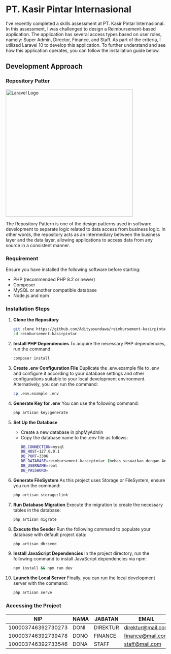 # PT. Kasir Pintar Internasional
I've recently completed a skills assessment at PT. Kasir Pintar Internasional. In this assessment, I was challenged to design a Reimbursement-based application. The application has several access types based on user roles, namely: Super Admin, Director, Finance, and Staff. As part of the criteria, I utilized Laravel 10 to develop this application. To further understand and see how this application operates, you can follow the installation guide below.

## Development Approach

### Repository Patter
<img src="https://miro.medium.com/v2/resize:fit:1400/1*AlU_bKphPRERC98Mq0EG-w.png" width="400" alt="Laravel Logo"></a>

The Repository Pattern is one of the design patterns used in software development to separate logic related to data access from business logic. In other words, the repository acts as an intermediary between the business layer and the data layer, allowing applications to access data from any source in a consistent manner.

### Requirement
Ensure you have installed the following software before starting:

 - PHP (recommended PHP 8.2 or newer)
 - Composer
 - MySQL or another compatible database
 - Node.js and npm

### Installation Steps

1. **Clone the Repository**

   ```bash
   git clone https://github.com/Adityasundawa/reimbursement-kasirpintar
   cd reimbursement-kasirpintar

2. **Install PHP Dependencies**
    To acquire the necessary PHP dependencies, run the command:
   ```bash
   composer install
4. **Create .env Configuration File**
    Duplicate the .env.example file to .env and configure it according to your database settings and other configurations suitable to 
    your local development environment. Alternatively, you can run the command:
    ```bash
    cp .env.example .env

5. **Generate Key for .env**
    You can use the following command:
      ```bash
      php artisan key:generate

7. **Set Up the Database**
    - Create a new database in phpMyAdmin
    - Copy the database name to the .env file as follows:
         ```bash
        DB_CONNECTION=mysql
        DB_HOST=127.0.0.1
        DB_PORT=3306
        DB_DATABASE=reimbursement-kasirpintar (bebas sesuaikan dengan Anda)
        DB_USERNAME=root
        DB_PASSWORD=

8. **Generate FileSystem**
    As this project uses Storage or FileSystem, ensure you run the command:
      ```bash
      php artisan storage:link
      
10. **Run Database Migration**
    Execute the migration to create the necessary tables in the database:
      ```bash
    php artisan migrate

12. **Execute the Seeder**
    Run the following command to populate your database with default project data:
      ```bash
      php artisan db:seed

14. **Install JavaScript Dependencies**
   In the project directory, run the following command to install JavaScript dependencies via npm:
       ```bash
       npm install && npm run dev
    

16. **Launch the Local Server**
    Finally, you can run the local development server with the command:
     ```bash
    php artisan serve


### Accessing the Project
| NIP | NAMA | JABATAN | EMAIL | PASSWORD |
|------|------|------|------|------|
| 100003746392730273 | DONI   | DIREKTUR   | direktur@mail.com  | direktur@mail.com  |
| 100003746392739478  | DONO   | FINANCE   | finance@mail.com  | finance@mail.com  |
| 100003746392733546  | DONA   | STAFF   | staff@mail.com  | staff@mail.com  |

